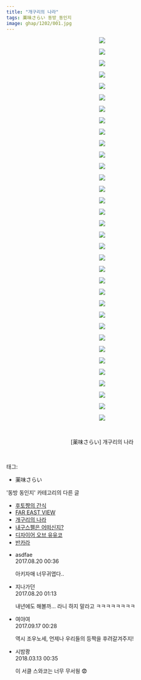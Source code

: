 ```yaml
---
title: "개구리의 나라"
tags: 薬味さらい 동방_동인지
image: ghap/1202/001.jpg
---
```

<div class="article">
<p style="text-align: center; clear: none; float: none;"><img src="{{ site.nasurl }}/ghap/1202/001.jpg"/></p>
<p style="text-align: center; clear: none; float: none;"><img src="{{ site.nasurl }}/ghap/1202/002.jpg"/></p>
<p style="text-align: center; clear: none; float: none;"><img src="{{ site.nasurl }}/ghap/1202/003.jpg"/></p>
<p style="text-align: center; clear: none; float: none;"><img src="{{ site.nasurl }}/ghap/1202/004.jpg"/></p>
<p style="text-align: center; clear: none; float: none;"><img src="{{ site.nasurl }}/ghap/1202/005.jpg"/></p>
<p style="text-align: center; clear: none; float: none;"><img src="{{ site.nasurl }}/ghap/1202/006.jpg"/></p>
<p style="text-align: center; clear: none; float: none;"><img src="{{ site.nasurl }}/ghap/1202/007.jpg"/></p>
<p style="text-align: center; clear: none; float: none;"><img src="{{ site.nasurl }}/ghap/1202/008.jpg"/></p>
<p style="text-align: center; clear: none; float: none;"><img src="{{ site.nasurl }}/ghap/1202/009.jpg"/></p>
<p style="text-align: center; clear: none; float: none;"><img src="{{ site.nasurl }}/ghap/1202/010.jpg"/></p>
<p style="text-align: center; clear: none; float: none;"><img src="{{ site.nasurl }}/ghap/1202/011.jpg"/></p>
<p style="text-align: center; clear: none; float: none;"><img src="{{ site.nasurl }}/ghap/1202/012.jpg"/></p>
<p style="text-align: center; clear: none; float: none;"><img src="{{ site.nasurl }}/ghap/1202/013.jpg"/></p>
<p style="text-align: center; clear: none; float: none;"><img src="{{ site.nasurl }}/ghap/1202/014.jpg"/></p>
<p style="text-align: center; clear: none; float: none;"><img src="{{ site.nasurl }}/ghap/1202/015.jpg"/></p>
<p style="text-align: center; clear: none; float: none;"><img src="{{ site.nasurl }}/ghap/1202/016.jpg"/></p>
<p style="text-align: center; clear: none; float: none;"><img src="{{ site.nasurl }}/ghap/1202/017.jpg"/></p>
<p style="text-align: center; clear: none; float: none;"><img src="{{ site.nasurl }}/ghap/1202/018.jpg"/></p>
<p style="text-align: center; clear: none; float: none;"><img src="{{ site.nasurl }}/ghap/1202/019.jpg"/></p>
<p style="text-align: center; clear: none; float: none;"><img src="{{ site.nasurl }}/ghap/1202/020.jpg"/></p>
<p style="text-align: center; clear: none; float: none;"><img src="{{ site.nasurl }}/ghap/1202/021.jpg"/></p>
<p style="text-align: center; clear: none; float: none;"><img src="{{ site.nasurl }}/ghap/1202/022.jpg"/></p>
<p style="text-align: center; clear: none; float: none;"><img src="{{ site.nasurl }}/ghap/1202/023.jpg"/></p>
<p style="text-align: center; clear: none; float: none;"><img src="{{ site.nasurl }}/ghap/1202/024.jpg"/></p>
<p style="text-align: center; clear: none; float: none;"><img src="{{ site.nasurl }}/ghap/1202/025.jpg"/></p>
<p style="text-align: center; clear: none; float: none;"><img src="{{ site.nasurl }}/ghap/1202/026.jpg"/></p>
<p style="text-align: center; clear: none; float: none;"><img src="{{ site.nasurl }}/ghap/1202/027.jpg"/></p>
<p style="text-align: center; clear: none; float: none;"><img src="{{ site.nasurl }}/ghap/1202/028.jpg"/></p>
<p style="text-align: center; clear: none; float: none;"><img src="{{ site.nasurl }}/ghap/1202/029.jpg"/></p>
<p style="text-align: center; clear: none; float: none;"><img src="{{ site.nasurl }}/ghap/1202/030.jpg"/></p>
<p style="text-align: center; clear: none; float: none;"><img src="{{ site.nasurl }}/ghap/1202/031.jpg"/></p>
<p style="text-align: center; clear: none; float: none;"><img src="{{ site.nasurl }}/ghap/1202/032.jpg"/></p>
<p style="text-align: center; clear: none; float: none;"><img src="{{ site.nasurl }}/ghap/1202/033.jpg"/></p>
<p style="text-align: center; clear: none; float: none;"><img src="{{ site.nasurl }}/ghap/1202/034.jpg"/></p>
<p style="text-align: center; clear: none; float: none;"><br/></p>
<p style="text-align: center; clear: none; float: none;">[薬味さらい] 개구리의 나라</p>
<p><br/></p>
</div><div class="tagTrail">
<p>태그: </p>
<ul>
<li>薬味さらい</li>
</ul>
</div><div class="another">
<p>'동방 동인지' 카테고리의 다른 글</p>
<ul>
<li><a href="/2016-07-29-ghap_1206">후토쨩의 간식</a></li>
<li><a href="/2016-07-29-ghap_1203">FAR EAST VIEW</a></li>
<li><a href="/2016-07-29-ghap_1202">개구리의 나라</a></li>
<li><a href="/2016-07-29-ghap_1201">내구스펠은 어떠신지?</a></li>
<li><a href="/2016-07-29-ghap_1200">디자이어 오브 유유코</a></li>
<li><a href="/2016-07-29-ghap_1199">반카라</a></li>
</ul>
</div><div class="cb_module cb_fluid">
<div class="cb_wrt cb_profile">
<div class="comment">
<ul>
<li class="cb_thumb_off" id="comment15063882">
<div class="cb_comment_area">
<div class="cb_info_area">
<div class="cb_section">
<span class="cb_nick_name">asdfae</span>
</div>
<div class="cb_section">
<span class="cb_date">2017.08.20 00:36 </span>
</div>
</div>
<div class="cb_dsc_comment">
<p class="cb_dsc">
											아키자매 너무귀엽다..
										</p>
</div>
</div></li>
<li class="cb_thumb_off" id="comment15063898">
<div class="cb_comment_area">
<div class="cb_info_area">
<div class="cb_section">
<span class="cb_nick_name">지나가던</span>
</div>
<div class="cb_section">
<span class="cb_date">2017.08.20 01:13 </span>
</div>
</div>
<div class="cb_dsc_comment">
<p class="cb_dsc">
											내년에도 해볼까... 라니 하지 말라고 ㅋㅋㅋㅋㅋㅋㅋㅋ
										</p>
</div>
</div></li>
<li class="cb_thumb_off" id="comment15084332">
<div class="cb_comment_area">
<div class="cb_info_area">
<div class="cb_section">
<span class="cb_nick_name">여야여</span>
</div>
<div class="cb_section">
<span class="cb_date">2017.09.17 00:28 </span>
</div>
</div>
<div class="cb_dsc_comment">
<p class="cb_dsc">
											역시 조우노세, 언제나 우리들의 등짝을 후려갈겨주지!
										</p>
</div>
</div></li>
<li class="cb_thumb_off" id="comment15218530">
<div class="cb_comment_area">
<div class="cb_info_area">
<div class="cb_section">
<span class="cb_nick_name">시밤쾅</span>
</div>
<div class="cb_section">
<span class="cb_date">2018.03.13 00:35 </span>
</div>
</div>
<div class="cb_dsc_comment">
<p class="cb_dsc">
											이 서클 스와코는 너무 무서웡 😨
										</p>
</div>
</div></li>
</ul>
</div>
</div><!-- commentList close -->
</div>
<br/>
<p id="refer"></p>
<br/>
